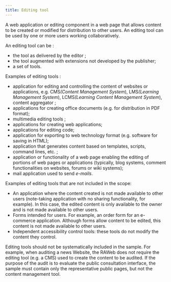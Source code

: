 ```yaml
---
title: Editing tool
---
```


A web application or editing component in a web page that allows content to be created or modified for distribution to other users. An editing tool can be used by one or more users working collaboratively.

An editing tool can be :

- the tool as delivered by the editor ;
- the tool augmented with extensions not developed by the publisher;
- a set of tools.

Examples of editing tools :

- application for editing and controlling the content of websites or applications, e.g. CMS<em lang="en">(Content Management System</em>), LMS<em lang="en">(Learning Management System</em>), LCMS<em lang="en">(Learning Content Management System</em>), content aggregator ;
- applications for creating office documents (e.g. for distribution in PDF format);
- multimedia editing tools ;
- applications for creating web applications;
- applications for editing code;
- application for exporting to web technology format (e.g. software for saving in HTML);
- application that generates content based on templates, scripts, command lines, etc. ;
- application or functionality of a web page enabling the editing of portions of web pages or applications (typically, blog systems, comment functionalities on websites, forums or wiki systems);
- mail application used to send <em lang="en">e-mails</em>.

Examples of editing tools that are not included in the scope:

- An application where the content created is not made available to other users (note-taking application with no sharing functionality, for example). In this case, the edited content is only available to the owner and is not made available to other users.
- Forms intended for users. For example, an order form for an e-commerce application. Although forms allow content to be edited, this content is not made available to other users.
- Independent accessibility control tools: these tools do not modify the content they control.

Editing tools should not be systematically included in the sample. For example, when auditing a news Website, the RAWeb does not require the editing tool (e.g. a CMS) used to create the content to be audited. If the purpose of the audit is to evaluate the public consultation interface, the sample must contain only the representative public pages, but not the content management tool.